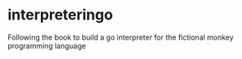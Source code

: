 # interpreteringo
Following the book to build a go interpreter for the fictional monkey programming language
